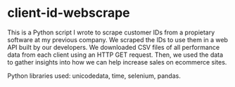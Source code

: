 # client-id-webscrape
This is a Python script I wrote to scrape customer IDs from a propietary software at my previous company. We scraped the IDs to use them in a web API built by our developers. We downloaded CSV files of all performance data from each client using an HTTP GET request. Then, we used the data to gather insights into how we can help increase sales on ecommerce sites.

Python libraries used: unicodedata, time, selenium, pandas.

